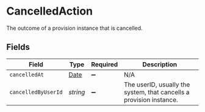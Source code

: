 # CancelledAction

 The outcome of a provision instance that is cancelled.



## Fields

| Field                                                                                         | Type                                                                                          | Required                                                                                      | Description                                                                                   |
| --------------------------------------------------------------------------------------------- | --------------------------------------------------------------------------------------------- | --------------------------------------------------------------------------------------------- | --------------------------------------------------------------------------------------------- |
| `cancelledAt`                                                                                 | [Date](https://developer.mozilla.org/en-US/docs/Web/JavaScript/Reference/Global_Objects/Date) | :heavy_minus_sign:                                                                            | N/A                                                                                           |
| `cancelledByUserId`                                                                           | *string*                                                                                      | :heavy_minus_sign:                                                                            |  The userID, usually the system, that cancells a provision instance.<br/>                     |